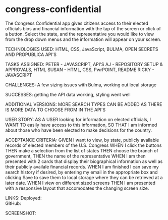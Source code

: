 # congress-confidential

The Congress Confidential app gives citizens access to their elected officials bios and financial information with the tap of the screen or click of a button.
Select the state, and the representative you would like to view from the drop down menus and the information will appear on your screen.

TECHNOLOGIES USED:
HTML, CSS, JavaScript, BULMA, OPEN SECRETS AND PROPUBLICA API'S

TASKS ASSIGNED:
PETER - JAVASCRIPT, API'S
AJ - REPOSITORY SETUP & APPROVALS, HTML
SUSAN - HTML, CSS, PwrPOINT, README
RICKY - JAVASCRIPT

CHALLENGES: A few sizing issues with Bulma, working out local storage

SUCCESSES: getting the API data working, styling went well

ADDITIONAL VERSIONS: MORE SEARCH TYPES CAN BE ADDED
AS THERE IS MORE DATA TO CHOOSE FROM IN THE API'S

USER STORY:
AS A USER looking for information on elected officials,
I WANT TO easily have access to this information,
SO THAT I am informed about those who have been elected to make decisions for the country.

ACCEPTANCE CRITERIA:
GIVEN I want to view, by state, publicly available records of elected members of the U.S. Congress
WHEN I click the buttons THEN make a selection from the list of states THEN choose the branch of government, THEN the name of the representative WHEN I am then presented with 2 cards that display their biographical information as well as their publicly availale financial records. WHEN I am finished I can save my search history if desired, by entering my email in the appropriate box and clicking Save to save them to local storage where they can be retrieved at a later date. WHEN I view on different sized screens THEN I am presented with a responsive layout that accomodates the changing screen size.

LINKS:
Deployed:  
GitHub:

SCREENSHOT:
